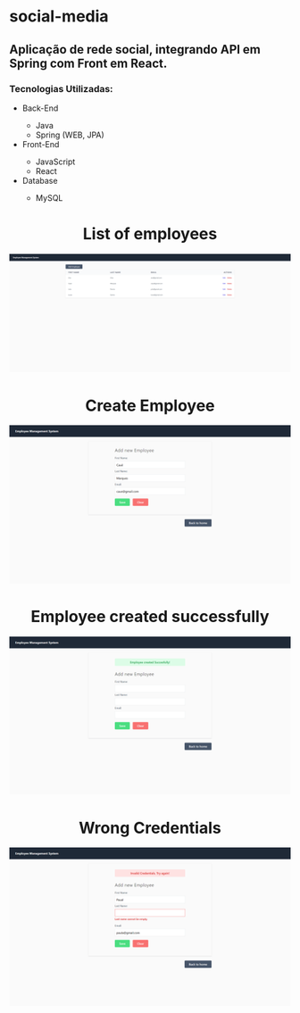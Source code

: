 # social-media

## Aplicação de rede social, integrando API em Spring com Front em React.

### Tecnologias Utilizadas:
  <ul>
    <li>Back-End</li>
    <ul>
      <li>Java</li>
      <li>Spring (WEB, JPA)</li>
    </ul>
    <li>Front-End</li>
    <ul>
      <li>JavaScript</li>
      <li>React</li>
    </ul>
    <li>Database</li>
    <ul>
      <li>MySQL</li>
    </ul>
  </ul>
  
  <h1 align=center> List of employees </h1>
  
   ![ScreenShot](/images/list.png)

  
  <h1 align=center> Create Employee </h1>
   

   ![ScreenShot](/images/add_employee.png)

  
 <h1 align=center> Employee created successfully </h1>


   ![ScreenShot](/images/add_success.png) 

  
 <h1 align=center> Wrong Credentials </h1>
  

   ![ScreenShot](/images/add_error.png)

